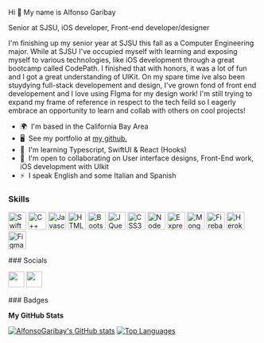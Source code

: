 Hi 👋 My name is Alfonso Garibay 

Senior at SJSU, iOS developer, Front-end developer/designer

  I'm finishing up my senior year at SJSU this fall as a Computer Engineering major. While at SJSU I've occupied myself with learning and exposing myself to various technologies, like iOS development through a great bootcamp called CodePath. I finished that with honors, it was a lot of fun and I got a great understanding of UIKit. On my spare time ive also been stuydying full-stack developement and design, I've grown fond of front end developement and I love using FIgma for my design work! I'm still trying to expand my frame of reference in respect to the tech feild so I eagerly embrace an opportunity to learn and collab with others on cool projects!  

* 🌍  I'm based in the California Bay Area 
* 🖥️  See my portfolio at [my github.](http://github.com/AlfonsoGaribay?tab=repositories) 
* 🧠  I'm learning Typescript, SwiftUI & React (Hooks) 
* 🤝  I'm open to collaborating on User interface designs, Front-End work, iOS development with UIkit 
* ⚡  I speak English and some Italian and Spanish

### Skills

<p align="left"> <a href="https://developer.apple.com/swift/" target="_blank" rel="noreferrer"><img src="https://raw.githubusercontent.com/danielcranney/readme-generator/main/public/icons/skills/swift-colored.svg" width="36" height="36" alt="Swift" /></a> <a href="https://docs.microsoft.com/en-us/cpp/?view=msvc-170" target="_blank" rel="noreferrer"><img src="https://raw.githubusercontent.com/danielcranney/readme-generator/main/public/icons/skills/cplusplus-colored.svg" width="36" height="36" alt="C++" /></a> <a href="https://developer.mozilla.org/en-US/docs/Web/JavaScript" target="_blank" rel="noreferrer"><img src="https://raw.githubusercontent.com/danielcranney/readme-generator/main/public/icons/skills/javascript-colored.svg" width="36" height="36" alt="Javascript" /></a> <a href="https://developer.mozilla.org/en-US/docs/Glossary/HTML5" target="_blank" rel="noreferrer"><img src="https://raw.githubusercontent.com/danielcranney/readme-generator/main/public/icons/skills/html5-colored.svg" width="36" height="36" alt="HTML5" /></a> <a href="https://getbootstrap.com/" target="_blank" rel="noreferrer"><img src="https://raw.githubusercontent.com/danielcranney/readme-generator/main/public/icons/skills/bootstrap-colored.svg" width="36" height="36" alt="Bootstrap" /></a> <a href="https://jquery.com/" target="_blank" rel="noreferrer"><img src="https://raw.githubusercontent.com/danielcranney/readme-generator/main/public/icons/skills/jquery-colored.svg" width="36" height="36" alt="JQuery" /></a> <a href="https://www.w3.org/TR/CSS/#css" target="_blank" rel="noreferrer"><img src="https://raw.githubusercontent.com/danielcranney/readme-generator/main/public/icons/skills/css3-colored.svg" width="36" height="36" alt="CSS3" /></a> <a href="https://nodejs.org/en/" target="_blank" rel="noreferrer"><img src="https://raw.githubusercontent.com/danielcranney/readme-generator/main/public/icons/skills/nodejs-colored.svg" width="36" height="36" alt="NodeJS" /></a> <a href="https://expressjs.com/" target="_blank" rel="noreferrer"><img src="https://raw.githubusercontent.com/danielcranney/readme-generator/main/public/icons/skills/express-colored.svg" width="36" height="36" alt="Express" /></a> <a href="https://www.mongodb.com/" target="_blank" rel="noreferrer"><img src="https://raw.githubusercontent.com/danielcranney/readme-generator/main/public/icons/skills/mongodb-colored.svg" width="36" height="36" alt="MongoDB" /></a> <a href="https://firebase.google.com/" target="_blank" rel="noreferrer"><img src="https://raw.githubusercontent.com/danielcranney/readme-generator/main/public/icons/skills/firebase-colored.svg" width="36" height="36" alt="Firebase" /></a> <a href="https://www.heroku.com/" target="_blank" rel="noreferrer"><img src="https://raw.githubusercontent.com/danielcranney/readme-generator/main/public/icons/skills/heroku-colored.svg" width="36" height="36" alt="Heroku" /></a> <a href="https://www.figma.com/" target="_blank" rel="noreferrer"><img src="https://raw.githubusercontent.com/danielcranney/readme-generator/main/public/icons/skills/figma-colored.svg" width="36" height="36" alt="Figma" /></a> </p> 
 ### Socials  <p align="left"> <a href="https://www.github.com/AlfonsoGaribay" target="_blank" rel="noreferrer"><img src="https://raw.githubusercontent.com/danielcranney/readme-generator/main/public/icons/socials/github.svg" width="32" height="32" /></a> <a href="https://www.linkedin.com/in/alfonso-garibay" target="_blank" rel="noreferrer"><img src="https://raw.githubusercontent.com/danielcranney/readme-generator/main/public/icons/socials/linkedin.svg" width="32" height="32" /></a></p>
### Badges

<b>My GitHub Stats</b>

<a href="http://www.github.com/AlfonsoGaribay"><img src="https://github-readme-stats.vercel.app/api?username=AlfonsoGaribay&show_icons=true&hide=&count_private=true&title_color=ffffff&text_color=0891b2&icon_color=f97316&bg_color=1c1917&hide_border=true&show_icons=true" alt="AlfonsoGaribay's GitHub stats" /></a>
<a href="https://github.com/AlfonsoGaribay" align="left"><img src="https://github-readme-stats.vercel.app/api/top-langs/?username=AlfonsoGaribay&langs_count=10&title_color=ffffff&text_color=0891b2&icon_color=f97316&bg_color=1c1917&hide_border=true&locale=en&custom_title=Top%20%Languages" alt="Top Languages" /></a>
